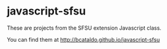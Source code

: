 # javascript-sfsu
These are projects from the SFSU extension Javascript class.

You can find them at http://bcataldo.github.io/javascript-sfsu

